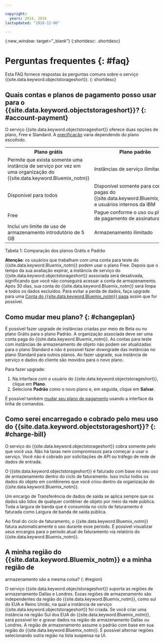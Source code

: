 ```yaml
---

copyright:
  years: 2014, 2016
lastupdated: "2016-12-06"

---
```

{:new_window: target="_blank"}
{:shortdesc: .shortdesc}

# Perguntas frequentes {: #faq}

Esta FAQ fornece respostas às perguntas comuns sobre o serviço {{site.data.keyword.objectstorageshort}}.
{: shortdesc}


## Quais contas e planos de pagamento posso usar para o {{site.data.keyword.objectstorageshort}}? {: #account-payment}

O serviço {{site.data.keyword.objectstorageshort}} oferece duas opções de plano, Free e Standard. A [precificação](https://www.ibm.com/cloud-computing/bluemix/pricing/) varia dependendo do plano escolhido.

<table>
  <tr>
    <th> Plano grátis </th>
    <th> Plano padrão </th>
  </tr>
  <tr>
    <td> Permite que exista somente uma instância de serviço por vez em uma organização do {{site.data.keyword.Bluemix_notm}} </td>
    <td> Instâncias de serviço ilimitadas </td>
  </tr>
  <tr>
    <td> Disponível para todos </td>
    <td> Disponível somente para contas pagas do {{site.data.keyword.Bluemix_notm}} e usuários internos da IBM </td>
  </tr>
  <tr>
    <td> Free </td>
    <td> Pague conforme o uso ou planos de pagamento de assinatura </td>
  </tr>
  <tr>
    <td> Inclui um limite de uso de armazenamento introdutório de 5 GB </td>
    <td> Armazenamento ilimitado </td>
  </tr>
</table>

Tabela 1: Comparação dos planos Grátis e Padrão

**Atenção**: os usuários que trabalham com uma conta para teste
do {{site.data.keyword.Bluemix_notm}} podem usar o plano Free. Depois que o
tempo da sua avaliação expirar, a instância de serviço do
{{site.data.keyword.objectstorageshort}} associada será desativada, significando
que você não conseguirá acessar a conta de armazenamento. Após 30 dias, sua conta do
{{site.data.keyword.Bluemix_notm}} será limpa e todos os dados excluídos. Para
evitar a perda de dados, faça upgrade para uma
[Conta do {{site.data.keyword.Bluemix_notm}} paga](/docs/admin/account.html) assim que for possível.

## Como mudar meu plano? {: #changeplan}  
É possível fazer upgrade de instâncias criadas por meio de Beta ou no plano Grátis para o plano Padrão. A organização associada deve ser uma conta paga do {{site.data.keyword.Bluemix_notm}}. As
contas para teste com instâncias de armazenamento de objeto não podem ser atualizadas
para o plano Standard e não é possível fazer downgrade das instâncias no plano Standard para
outros planos. Ao fazer upgrade, sua instância de serviço e dados do cliente são movidos para o novo plano.

Para fazer upgrade:
1.	Na interface com o usuário do {{site.data.keyword.objectstorageshort}}, clique em **Plano**.
2.	Selecione **Padrão** como o novo plano e, em seguida, clique em **Salvar**.

É possível também [mudar seu plano de pagamento](/docs/pricing/index.html#changing) usando a interface da linha de comandos.

## Como serei encarregado e cobrado pelo meu uso do {{site.data.keyword.objectstorageshort}}? {: #charge-bill}

O serviço do {{site.data.keyword.objectstorageshort}} cobra somente pelo que você usa.  Não há taxas nem compromissos para começar a usar o serviço. Você não é
cobrado por solicitações de API ou tráfego de rede de dados de entrada.

O {{site.data.keyword.objectstorageshort}} é faturado com base no seu uso de armazenamento dentro do ciclo de faturamento. Isso inclui todos os dados do objeto em contêineres que você criou dentro da organização do {{site.data.keyword.Bluemix_notm}}.

Um encargo de Transferência de dados de saída se aplica sempre que os dados são
lidos de qualquer contêiner de objeto por meio da rede pública. Toda a largura de banda
que é consumida no ciclo de faturamento é faturada como Largura de banda de saída pública.

Ao final do ciclo de faturamento, o {{site.data.keyword.Bluemix_notm}} fatura automaticamente o uso durante esse período. É possível visualizar seus encargos para o período atual de faturamento via relatório do {{site.data.keyword.Bluemix_notm}}.

## A minha região do {{site.data.keyword.Bluemix_notm}} e a minha região de
armazenamento são a mesma coisa? {: #region}

O serviço {{site.data.keyword.objectstorageshort}} suporta as regiões de
armazenamento Dallas e Londres. Essas regiões de armazenamento são independentes da região do {{site.data.keyword.Bluemix_notm}}, como sul do EUA e Reino Unido, na qual a instância de serviço {{site.data.keyword.objectstorageshort}} foi criada. Se
você criar uma instância na região Sul dos EUA do {{site.data.keyword.Bluemix_notm}}, será possível ler e gravar dados na região de armazenamento Dallas ou Londres. A região de armazenamento assume o padrão com base em sua região do {{site.data.keyword.Bluemix_notm}}. É possível alternar regiões selecionando outra região na lista suspensa na UI.
